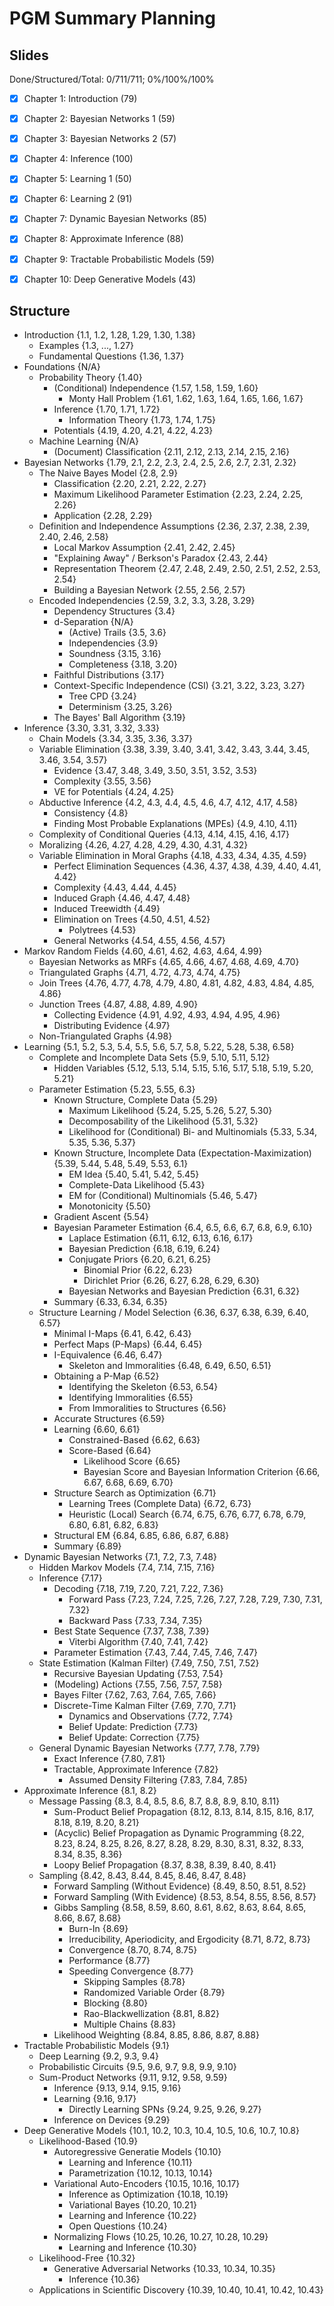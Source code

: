 # PGM Summary Planning

## Slides

Done/Structured/Total: 0/711/711; 0%/100%/100%

* [x] Chapter  1: Introduction (79)
* [x] Chapter  2: Bayesian Networks 1 (59)
* [x] Chapter  3: Bayesian Networks 2 (57)
* [x] Chapter  4: Inference (100)
* [x] Chapter  5: Learning 1 (50)
* [x] Chapter  6: Learning 2 (91)
* [x] Chapter  7: Dynamic Bayesian Networks (85)
* [x] Chapter  8: Approximate Inference (88)
* [x] Chapter  9: Tractable Probabilistic Models (59)
* [x] Chapter 10: Deep Generative Models (43)



## Structure

- Introduction {1.1, 1.2, 1.28, 1.29, 1.30, 1.38}
    - Examples {1.3, ..., 1.27}
    - Fundamental Questions {1.36, 1.37}
- Foundations {N/A}
    - Probability Theory {1.40}
        - (Conditional) Independence {1.57, 1.58, 1.59, 1.60}
            - Monty Hall Problem {1.61, 1.62, 1.63, 1.64, 1.65, 1.66, 1.67}
        - Inference {1.70, 1.71, 1.72}
            - Information Theory {1.73, 1.74, 1.75}
        - Potentials {4.19, 4.20, 4.21, 4.22, 4.23}
    - Machine Learning {N/A}
        - (Document) Classification {2.11, 2.12, 2.13, 2.14, 2.15, 2.16}
- Bayesian Networks {1.79, 2.1, 2.2, 2.3, 2.4, 2.5, 2.6, 2.7, 2.31, 2.32}
    - The Naive Bayes Model {2.8, 2.9}
        - Classification {2.20, 2.21, 2.22, 2.27}
        - Maximum Likelihood Parameter Estimation {2.23, 2.24, 2.25, 2.26}
        - Application {2.28, 2.29}
    - Definition and Independence Assumptions {2.36, 2.37, 2.38, 2.39, 2.40, 2.46, 2.58}
        - Local Markov Assumption {2.41, 2.42, 2.45}
        - "Explaining Away" / Berkson's Paradox {2.43, 2.44}
        - Representation Theorem {2.47, 2.48, 2.49, 2.50, 2.51, 2.52, 2.53, 2.54}
        - Building a Bayesian Network {2.55, 2.56, 2.57}
    - Encoded Independencies {2.59, 3.2, 3.3, 3.28, 3.29}
        - Dependency Structures {3.4}
        - d-Separation {N/A}
            - (Active) Trails {3.5, 3.6}
            - Independencies {3.9}
            - Soundness {3.15, 3.16}
            - Completeness {3.18, 3.20}
        - Faithful Distributions {3.17}
        - Context-Specific Independence (CSI) {3.21, 3.22, 3.23, 3.27}
            - Tree CPD {3.24}
            - Determinism {3.25, 3.26}
        - The Bayes' Ball Algorithm {3.19}
- Inference {3.30, 3.31, 3.32, 3.33}
    - Chain Models {3.34, 3.35, 3.36, 3.37}
    - Variable Elimination {3.38, 3.39, 3.40, 3.41, 3.42, 3.43, 3.44, 3.45, 3.46, 3.54, 3.57}
        - Evidence {3.47, 3.48, 3.49, 3.50, 3.51, 3.52, 3.53}
        - Complexity {3.55, 3.56}
        - VE for Potentials {4.24, 4.25}
    - Abductive Inference {4.2, 4.3, 4.4, 4.5, 4.6, 4.7, 4.12, 4.17, 4.58}
        - Consistency {4.8}
        - Finding Most Probable Explanations (MPEs) {4.9, 4.10, 4.11}
    - Complexity of Conditional Queries {4.13, 4.14, 4.15, 4.16, 4.17}
    - Moralizing {4.26, 4.27, 4.28, 4.29, 4.30, 4.31, 4.32}
    - Variable Elimination in Moral Graphs {4.18, 4.33, 4.34, 4.35, 4.59}
        - Perfect Elimination Sequences {4.36, 4.37, 4.38, 4.39, 4.40, 4.41, 4.42}
        - Complexity {4.43, 4.44, 4.45}
        - Induced Graph {4.46, 4.47, 4.48}
        - Induced Treewidth {4.49}
        - Elimination on Trees {4.50, 4.51, 4.52}
            - Polytrees {4.53}
        - General Networks {4.54, 4.55, 4.56, 4.57}
- Markov Random Fields {4.60, 4.61, 4.62, 4.63, 4.64, 4.99}
    - Bayesian Networks as MRFs {4.65, 4.66, 4.67, 4.68, 4.69, 4.70}
    - Triangulated Graphs {4.71, 4.72, 4.73, 4.74, 4.75}
    - Join Trees {4.76, 4.77, 4.78, 4.79, 4.80, 4.81, 4.82, 4.83, 4.84, 4.85, 4.86}
    - Junction Trees {4.87, 4.88, 4.89, 4.90}
        - Collecting Evidence {4.91, 4.92, 4.93, 4.94, 4.95, 4.96}
        - Distributing Evidence {4.97}
    - Non-Triangulated Graphs {4.98}
- Learning {5.1, 5.2, 5.3, 5.4, 5.5, 5.6, 5.7, 5.8, 5.22, 5.28, 5.38, 6.58}
    - Complete and Incomplete Data Sets {5.9, 5.10, 5.11, 5.12}
        - Hidden Variables {5.12, 5.13, 5.14, 5.15, 5.16, 5.17, 5.18, 5.19, 5.20, 5.21}
    - Parameter Estimation {5.23, 5.55, 6.3}
        - Known Structure, Complete Data {5.29}
            - Maximum Likelihood {5.24, 5.25, 5.26, 5.27, 5.30}
            - Decomposability of the Likelihood {5.31, 5.32}
            - Likelihood for (Conditional) Bi- and Multinomials {5.33, 5.34, 5.35, 5.36, 5.37}
        - Known Structure, Incomplete Data (Expectation-Maximization) {5.39, 5.44, 5.48, 5.49, 5.53, 6.1}
            - EM Idea {5.40, 5.41, 5.42, 5.45}
            - Complete-Data Likelihood {5.43}
            - EM for (Conditional) Multinomials {5.46, 5.47}
            - Monotonicity {5.50}
        - Gradient Ascent {5.54}
        - Bayesian Parameter Estimation {6.4, 6.5, 6.6, 6.7, 6.8, 6.9, 6.10}
            - Laplace Estimation {6.11, 6.12, 6.13, 6.16, 6.17}
            - Bayesian Prediction {6.18, 6.19, 6.24}
            - Conjugate Priors {6.20, 6.21, 6.25}
                - Binomial Prior {6.22, 6.23}
                - Dirichlet Prior {6.26, 6.27, 6.28, 6.29, 6.30}
            - Bayesian Networks and Bayesian Prediction {6.31, 6.32}
        - Summary {6.33, 6.34, 6.35}
    - Structure Learning / Model Selection {6.36, 6.37, 6.38, 6.39, 6.40, 6.57}
        - Minimal I-Maps {6.41, 6.42, 6.43}
        - Perfect Maps (P-Maps) {6.44, 6.45}
        - I-Equivalence {6.46, 6.47}
            - Skeleton and Immoralities {6.48, 6.49, 6.50, 6.51}
        - Obtaining a P-Map {6.52}
            - Identifying the Skeleton {6.53, 6.54}
            - Identifying Immoralities {6.55}
            - From Immoralities to Structures {6.56}
        - Accurate Structures {6.59}
        - Learning {6.60, 6.61}
            - Constrained-Based {6.62, 6.63}
            - Score-Based {6.64}
                - Likelihood Score {6.65}
                - Bayesian Score and Bayesian Information Criterion {6.66, 6.67, 6.68, 6.69, 6.70}
        - Structure Search as Optimization {6.71}
            - Learning Trees (Complete Data) {6.72, 6.73}
            - Heuristic (Local) Search {6.74, 6.75, 6.76, 6.77, 6.78, 6.79, 6.80, 6.81, 6.82, 6.83}
        - Structural EM {6.84, 6.85, 6.86, 6.87, 6.88}
        - Summary {6.89}
- Dynamic Bayesian Networks {7.1, 7.2, 7.3, 7.48}
    - Hidden Markov Models {7.4, 7.14, 7.15, 7.16}
    - Inference {7.17}
        - Decoding {7.18, 7.19, 7.20, 7.21, 7.22, 7.36}
            - Forward Pass {7.23, 7.24, 7.25, 7.26, 7.27, 7.28, 7.29, 7.30, 7.31, 7.32}
            - Backward Pass {7.33, 7.34, 7.35}
        - Best State Sequence {7.37, 7.38, 7.39}
            - Viterbi Algorithm {7.40, 7.41, 7.42}
        - Parameter Estimation {7.43, 7.44, 7.45, 7.46, 7.47}
    - State Estimation (Kalman Filter) {7.49, 7.50, 7.51, 7.52}
        - Recursive Bayesian Updating {7.53, 7.54}
        - (Modeling) Actions {7.55, 7.56, 7.57, 7.58}
        - Bayes Filter {7.62, 7.63, 7.64, 7.65, 7.66}
        - Discrete-Time Kalman Filter {7.69, 7.70, 7.71}
            - Dynamics and Observations {7.72, 7.74}
            - Belief Update: Prediction {7.73}
            - Belief Update: Correction {7.75}
    - General Dynamic Bayesian Networks {7.77, 7.78, 7.79}
        - Exact Inference {7.80, 7.81}
        - Tractable, Approximate Inference {7.82}
            - Assumed Density Filtering {7.83, 7.84, 7.85}
- Approximate Inference {8.1, 8.2}
    - Message Passing {8.3, 8.4, 8.5, 8.6, 8.7, 8.8, 8.9, 8.10, 8.11}
        - Sum-Product Belief Propagation {8.12, 8.13, 8.14, 8.15, 8.16, 8.17, 8.18, 8.19, 8.20, 8.21}
        - (Acyclic) Belief Propagation as Dynamic Programming {8.22, 8.23, 8.24, 8.25, 8.26, 8.27, 8.28, 8.29, 8.30, 8.31, 8.32, 8.33, 8.34, 8.35, 8.36}
        - Loopy Belief Propagation {8.37, 8.38, 8.39, 8.40, 8.41}
    - Sampling {8.42, 8.43, 8.44, 8.45, 8.46, 8.47, 8.48}
        - Forward Sampling (Without Evidence) {8.49, 8.50, 8.51, 8.52}
        - Forward Sampling (With Evidence) {8.53, 8.54, 8.55, 8.56, 8.57}
        - Gibbs Sampling {8.58, 8.59, 8.60, 8.61, 8.62, 8.63, 8.64, 8.65, 8.66, 8.67, 8.68}
            - Burn-In {8.69}
            - Irreducibility, Aperiodicity, and Ergodicity {8.71, 8.72, 8.73}
            - Convergence {8.70, 8.74, 8.75}
            - Performance {8.77}
            - Speeding Convergence {8.77}
                - Skipping Samples {8.78}
                - Randomized Variable Order {8.79}
                - Blocking {8.80}
                - Rao-Blackwellization {8.81, 8.82}
                - Multiple Chains {8.83}
        - Likelihood Weighting {8.84, 8.85, 8.86, 8.87, 8.88}
- Tractable Probabilistic Models {9.1}
    - Deep Learning {9.2, 9.3, 9.4}
    - Probabilistic Circuits {9.5, 9.6, 9.7, 9.8, 9.9, 9.10}
    - Sum-Product Networks {9.11, 9.12, 9.58, 9.59}
        - Inference {9.13, 9.14, 9.15, 9.16}
        - Learning {9.16, 9.17}
            - Directly Learning SPNs {9.24, 9.25, 9.26, 9.27}
        - Inference on Devices {9.29}
- Deep Generative Models {10.1, 10.2, 10.3, 10.4, 10.5, 10.6, 10.7, 10.8}
    - Likelihood-Based {10.9}
        - Autoregressive Generatie Models {10.10}
            - Learning and Inference {10.11}
            - Parametrization {10.12, 10.13, 10.14}
        - Variational Auto-Encoders {10.15, 10.16, 10.17}
            - Inference as Optimization {10.18, 10.19}
            - Variational Bayes {10.20, 10.21}
            - Learning and Inference {10.22}
            - Open Questions {10.24}
        - Normalizing Flows {10.25, 10.26, 10.27, 10.28, 10.29}
            - Learning and Inference {10.30}
    - Likelihood-Free {10.32}
        - Generative Adversarial Networks {10.33, 10.34, 10.35}
            - Inference {10.36}
    - Applications in Scientific Discovery {10.39, 10.40, 10.41, 10.42, 10.43}
